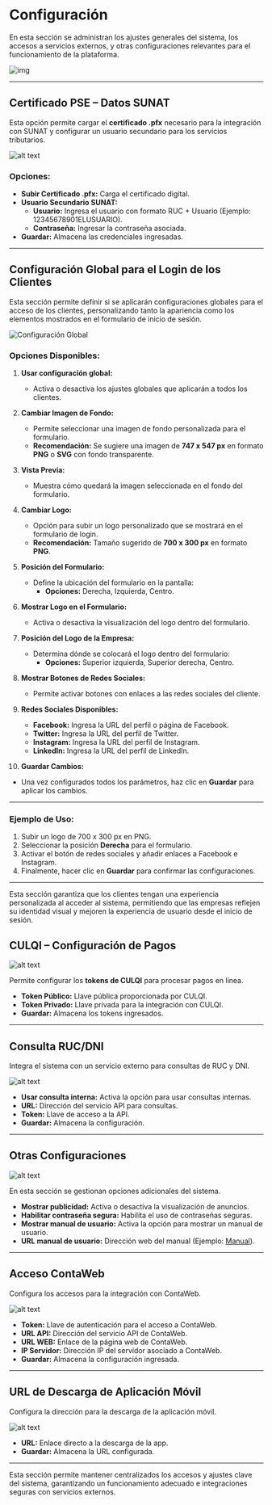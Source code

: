 # Configuración

En esta sección se administran los ajustes generales del sistema, los accesos a servicios externos, y otras configuraciones relevantes para el funcionamiento de la plataforma.

![img](img/Configuracion_1.jpg)

---

## Certificado PSE – Datos SUNAT

Esta opción permite cargar el **certificado .pfx** necesario para la integración con SUNAT y configurar un usuario secundario para los servicios tributarios.

![alt text](img/Certificado_PSE.jpg)

### Opciones:
- **Subir Certificado .pfx:** Carga el certificado digital.
- **Usuario Secundario SUNAT:**  
   - **Usuario:** Ingresa el usuario con formato RUC + Usuario (Ejemplo: 12345678901ELUSUARIO).  
   - **Contraseña:** Ingresar la contraseña asociada.  
- **Guardar:** Almacena las credenciales ingresadas.

---

## Configuración Global para el Login de los Clientes

Esta sección permite definir si se aplicarán configuraciones globales para el acceso de los clientes, personalizando tanto la apariencia como los elementos mostrados en el formulario de inicio de sesión.

![Configuración Global](img/Configuración_Global_Cliente.jpg)

### Opciones Disponibles:

1. **Usar configuración global:**  
   - Activa o desactiva los ajustes globales que aplicarán a todos los clientes.

2. **Cambiar Imagen de Fondo:**  
   - Permite seleccionar una imagen de fondo personalizada para el formulario.  
   - **Recomendación:** Se sugiere una imagen de **747 x 547 px** en formato **PNG** o **SVG** con fondo transparente.

3. **Vista Previa:**  
   - Muestra cómo quedará la imagen seleccionada en el fondo del formulario.

4. **Cambiar Logo:**  
   - Opción para subir un logo personalizado que se mostrará en el formulario de login.  
   - **Recomendación:** Tamaño sugerido de **700 x 300 px** en formato **PNG**.

5. **Posición del Formulario:**  
   - Define la ubicación del formulario en la pantalla:  
     - **Opciones:** Derecha, Izquierda, Centro.

6. **Mostrar Logo en el Formulario:**  
   - Activa o desactiva la visualización del logo dentro del formulario.

7. **Posición del Logo de la Empresa:**  
   - Determina dónde se colocará el logo dentro del formulario:  
     - **Opciones:** Superior izquierda, Superior derecha, Centro.

8. **Mostrar Botones de Redes Sociales:**  
   - Permite activar botones con enlaces a las redes sociales del cliente.

9. **Redes Sociales Disponibles:**  
   - **Facebook:** Ingresa la URL del perfil o página de Facebook.  
   - **Twitter:** Ingresa la URL del perfil de Twitter.  
   - **Instagram:** Ingresa la URL del perfil de Instagram.  
   - **LinkedIn:** Ingresa la URL del perfil de LinkedIn.

10. **Guardar Cambios:**  
   - Una vez configurados todos los parámetros, haz clic en **Guardar** para aplicar los cambios.

---

### Ejemplo de Uso:

1. Subir un logo de 700 x 300 px en PNG.
2. Seleccionar la posición **Derecha** para el formulario.
3. Activar el botón de redes sociales y añadir enlaces a Facebook e Instagram.
4. Finalmente, hacer clic en **Guardar** para confirmar las configuraciones.

---

Esta sección garantiza que los clientes tengan una experiencia personalizada al acceder al sistema, permitiendo que las empresas reflejen su identidad visual y mejoren la experiencia de usuario desde el inicio de sesión.


## CULQI – Configuración de Pagos

![alt text](img/CULQI.jpg)

Permite configurar los **tokens de CULQI** para procesar pagos en línea.

- **Token Público:** Llave pública proporcionada por CULQI.
- **Token Privado:** Llave privada para la integración con CULQI.
- **Guardar:** Almacena los tokens ingresados.

---

## Consulta RUC/DNI

Integra el sistema con un servicio externo para consultas de RUC y DNI.

![alt text](img/Consulta_RUC/DNI.jpg)

- **Usar consulta interna:** Activa la opción para usar consultas internas.  
- **URL:** Dirección del servicio API para consultas.  
- **Token:** Llave de acceso a la API.  
- **Guardar:** Almacena la configuración.

---

## Otras Configuraciones

![alt text](img/Otras_Configuraciones.jpg)

En esta sección se gestionan opciones adicionales del sistema.

- **Mostrar publicidad:** Activa o desactiva la visualización de anuncios.
- **Habilitar contraseña segura:** Habilita el uso de contraseñas seguras.
- **Mostrar manual de usuario:** Activa la opción para mostrar un manual de usuario.
- **URL manual de usuario:** Dirección web del manual (Ejemplo: [Manual](https://fastura.github.io/documentacion/)).

---

## Acceso ContaWeb

Configura los accesos para la integración con ContaWeb.

![alt text](img/Acceso_ContaWeb.jpg)

- **Token:** Llave de autenticación para el acceso a ContaWeb.
- **URL API:** Dirección del servicio API de ContaWeb.
- **URL WEB:** Enlace de la página web de ContaWeb.
- **IP Servidor:** Dirección IP del servidor asociado a ContaWeb.
- **Guardar:** Almacena la configuración ingresada.

---

## URL de Descarga de Aplicación Móvil

Configura la dirección para la descarga de la aplicación móvil.

![alt text](img/app_movil.jpg)

- **URL:** Enlace directo a la descarga de la app.
- **Guardar:** Almacena la URL configurada.

---

Esta sección permite mantener centralizados los accesos y ajustes clave del sistema, garantizando un funcionamiento adecuado e integraciones seguras con servicios externos.
